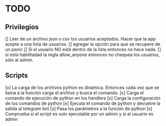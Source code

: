 # TODO

## Privilegios
[] Leer de un archivo json o csv los usuarios aceptados. Hacer que la app acepte a una lista de usuarios.
[] agregar la opción para que se recupere de un panic
[] Si el usuario NO está dentro de la lista entonces no hace nada.
[] si está habilitadad la regla allow_anyone entonces no chequea los usuarios, sólo al admin.

## Scripts
[x] La carga de los archivos python es dinámica. Entonces cada vez que se llama a la función carga el archivo y busca el comando.
[x] Carga el comando de ejecución de python en los handlers
[x] Carga la configuración de los comandos de python
[x] Ejecuta el comando de python y devuelve la salida al telegram bot
[x] Pasa los parámetros a la función de python
[x] Comprueba si el script es solo ejecutable por un admin y si el usuario es admin
